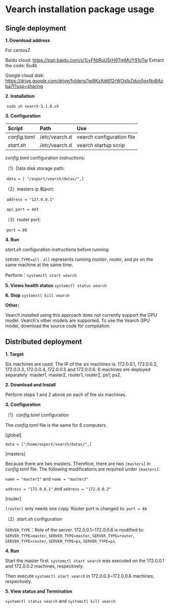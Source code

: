 # Vearch installation package usage

## Single deployment

**1. Download address**

For centos7.

Baidu cloud:  https://pan.baidu.com/s/1LyFNtRuUSrH9TmMUY91oTw Extract the code: 6u4b

Google cloud disk: https://drive.google.com/drive/folders/1w8KzXdj612rWOxIbZduo5gxNoBAzba7I?usp=sharing

**2. Installation**

​        `sudo sh vearch-3.1.0.sh`

**3. Configuration**

| **Script**    | Path          | Use                       |
| :------------ | :------------ | :------------------------ |
| *config.toml* | /etc/vearch.d | vearch configuration file |
| *start.sh*    | /etc/vearch.d | vearch startup scrip      |

*config.toml* configuration instructions:

（1）Data disk storage path:

​        `data = [ "/export/vearch/datas/",]`  

（2）masters ip 和port:

​        `address = "127.0.0.1"`   

​        `api_port = 443`   

（3）router port:

​        `port = 80`

**4. Run**

*start.sh* configuration instructions before running:

`SERVER_TYPE=all` .   `all` represents running *master*, *router*, and *ps* on the same machine at the same time.

Perform：`systemctl start vearch`

**5. Views health status**
`systemctl status vearch`

**6. Stop**
`systemctl kill vearch`



**Other:**

Vearch installed using this approach does not currently support the GPU model. Vearch's other models are supported. To use the Vearch GPU model, download the source code for compilation.



## Distributed deployment

**1. Target**

Six machines are used. The IP of the six machines is: 172.0.0.1, 172.0.0.2, 172.0.0.3, 172.0.0.4, 172.0.0.5 and 172.0.0.6.  6 machines are deployed separately: master1, master2, router1, router2, ps1, ps2.

**2. Download and Install**

Perform steps 1 and 2 above on each of the six machines.

**3. Configuration**

（1）*config.toml*  configuration

The *config.toml* file is the same for 6 computers.

[global]

`data = ["/home/export/vearch/datas/",]`

[masters]

Because there are two masters. Therefore, there are two `[masters]` in *config.toml* file.  The following modifications are required under `[masters]`:

`name = "master1"`    and     `name = "master2"`

`address = "172.0.0.1"`     and     `address = "172.0.0.2"`

[router]

`[router]` only needs one copy. Router port is changed to: `port = 88`

（2）*start.sh*  configuration

`SERVER_TYPE`：Role of the server. 172.0.0.1~172.0.0.6 is modified to: `SERVER_TYPE=master`, `SERVER_TYPE=master`,  `SERVER_TYPE=router`, `SERVER_TYPE=router`, `SERVER_TYPE=ps`,  `SERVER_TYPE=ps`.

**4. Run**

Start the master first.  `systemctl start vearch` was executed on the 172.0.0.1 and 172.0.0.2 machines, respectively.

Then execute `systemctl start vearch` in 172.0.0.3~172.0.0.6 machines, respectively.

**5. View status and Termination**

`systemctl status vearch`     and     `systemctl kill vearch`
